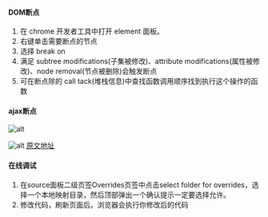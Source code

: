 #### DOM断点

1. 在 chrome 开发者工具中打开 element 面板。
2. 右键单击需要断点的节点
3. 选择 break on
4. 满足 subtree modifications(子集被修改)、attribute modifications(属性被修改)、node removal(节点被删除)会触发断点
5. 可在断点除的 call tack(堆栈信息)中查找函数调用顺序找到执行这个操作的函数

#### ajax断点

![alt](https://user-gold-cdn.xitu.io/2019/5/15/16abaec248372fda?imageView2/0/w/1280/h/960/format/webp/ignore-error/1)

![alt](https://user-gold-cdn.xitu.io/2019/5/15/16abae00f1f7396f?imageView2/0/w/1280/h/960/format/webp/ignore-error/1)
[原文地址](https://juejin.im/post/5cd54ca5e51d45368a619a8b#heading-7)

#### 在线调试

1. 在source面板二级页签Overrides页签中点击select folder for overrides，选择一个本地映射目录，然后顶部弹出一个确认提示一定要选择允许。
2. 修改代码，刷新页面后。浏览器会执行你修改后的代码
